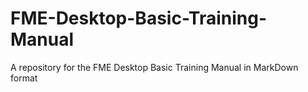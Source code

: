 # FME-Desktop-Basic-Training-Manual
A repository for the FME Desktop Basic Training Manual in MarkDown format
